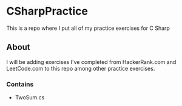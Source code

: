 # CSharpPractice
This is a repo where I put all of my practice exercises for C Sharp

## About
I will be adding exercises I've completed from HackerRank.com and LeetCode.com to this repo among other practice exercises.

### Contains
- TwoSum.cs
